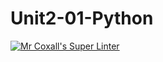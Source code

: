 # Unit2-01-Python
[![Mr Coxall's Super Linter](https://github.com/ICS3U-Programming-SamuelNkongolo/Unit2-01-Python/workflows/Mr%20Coxall's%20Super%20Linter/badge.svg)](https://github.com/ICS3U-Programming-SamuelNkongolo/Unit2-01-Python/actions/)
